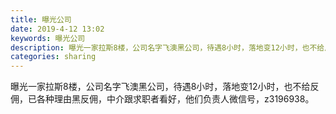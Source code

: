 ```yaml
---
title: 曝光公司
date: 2019-4-12 13:02
keywords: 曝光公司
description: 曝光一家拉斯8楼，公司名字飞澳黑公司，待遇8小时，落地变12小时，也不给反佣，已各种理由黑反佣，中介跟求职者看好，他们负责人微信号，z3196938。
categories: sharing
---
```

<td class="t_f" id="postmessage_3472161">

曝光一家拉斯8楼，公司名字飞澳黑公司，待遇8小时，落地变12小时，也不给反佣，已各种理由黑反佣，中介跟求职者看好，他们负责人微信号，z3196938。<br/>
<img alt="" border="0" class="zoom" data-cf-modified-3d46e99f819eb321a2d0a080-="" file="http://www.flw.ph/data/appbyme/upload/image/201904/12/p2zSA8GJy2fK.jpg" id="aimg_OZ8Cc" lazyloadthumb="1" onclick="" onmouseover="" src="http://www.flw.ph/data/appbyme/upload/image/201904/12/p2zSA8GJy2fK.jpg"/><br/>
<img alt="" border="0" class="zoom" data-cf-modified-3d46e99f819eb321a2d0a080-="" file="http://www.flw.ph/data/appbyme/upload/image/201904/12/w50iKGdBBuxp.jpg" id="aimg_itnJe" lazyloadthumb="1" onclick="" onmouseover="" src="http://www.flw.ph/data/appbyme/upload/image/201904/12/w50iKGdBBuxp.jpg"/><br/>
<img alt="" border="0" class="zoom" data-cf-modified-3d46e99f819eb321a2d0a080-="" file="http://www.flw.ph/data/appbyme/upload/image/201904/12/vR0WkYB3v0mf.jpg" id="aimg_ls7dz" lazyloadthumb="1" onclick="" onmouseover="" src="http://www.flw.ph/data/appbyme/upload/image/201904/12/vR0WkYB3v0mf.jpg"/><br/>
<img alt="" border="0" class="zoom" data-cf-modified-3d46e99f819eb321a2d0a080-="" file="http://www.flw.ph/data/appbyme/upload/image/201904/12/4JTF7RJfoXhc.jpg" id="aimg_q611a" lazyloadthumb="1" onclick="" onmouseover="" src="http://www.flw.ph/data/appbyme/upload/image/201904/12/4JTF7RJfoXhc.jpg"/><br/>
<img alt="" border="0" class="zoom" data-cf-modified-3d46e99f819eb321a2d0a080-="" file="http://www.flw.ph/data/appbyme/upload/image/201904/12/5PjVQshREgjp.jpg" id="aimg_j9j6l" lazyloadthumb="1" onclick="" onmouseover="" src="http://www.flw.ph/data/appbyme/upload/image/201904/12/5PjVQshREgjp.jpg"/><br/>
</td>
